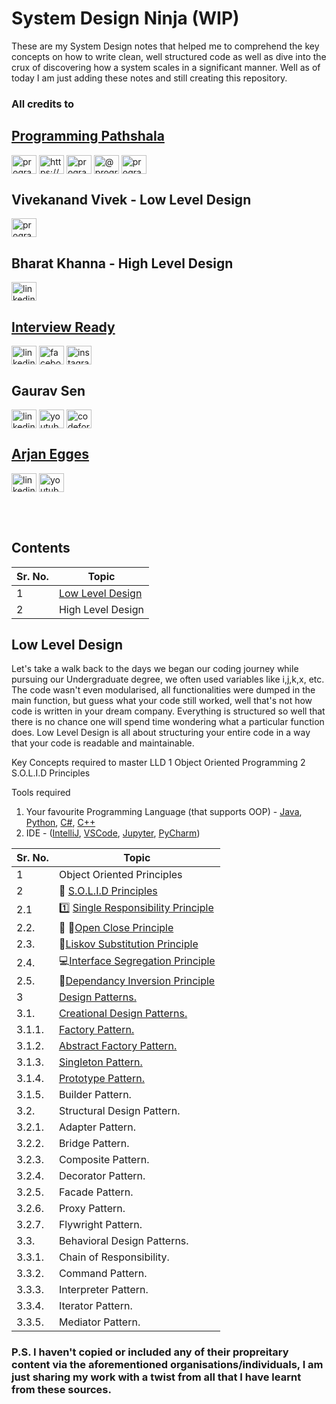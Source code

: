 # System Design Ninja (WIP)
These are my System Design notes that helped me to comprehend the key concepts on how to write clean, well structured code as well as dive into the crux of discovering how a system scales in a significant manner. Well as of today I am just adding these notes and still creating this repository. <br>

### All credits to <br>
## [Programming Pathshala](https://renaissance.programmingpathshala.com/crack-coding-interviews) <br>
<p align="left">
<a href="https://linkedin.com/school/programming-pathshala" target="blank"><img align="center" src="https://raw.githubusercontent.com/rahuldkjain/github-profile-readme-generator/master/src/images/icons/Social/linked-in-alt.svg" alt="programming-pathshala" height="30" width="40" /></a>
<a href="https://fb.com/programmingpathshala.1/" target="blank"><img align="center" src="https://raw.githubusercontent.com/rahuldkjain/github-profile-readme-generator/master/src/images/icons/Social/facebook.svg" alt="https://www.facebook.com/programmingpathshala.1/" height="30" width="40" /></a>
<a href="https://instagram.com/programmingpathshala" target="blank"><img align="center" src="https://raw.githubusercontent.com/rahuldkjain/github-profile-readme-generator/master/src/images/icons/Social/instagram.svg" alt="programmingpathshala" height="30" width="40" /></a>
<a href="https://medium.com/@programmingpathshala" target="blank"><img align="center" src="https://raw.githubusercontent.com/rahuldkjain/github-profile-readme-generator/master/src/images/icons/Social/medium.svg" alt="@programmingpathshala" height="30" width="40" /></a>
<a href="https://www.youtube.com/c/programming-pathshala" target="blank"><img align="center" src="https://raw.githubusercontent.com/rahuldkjain/github-profile-readme-generator/master/src/images/icons/Social/youtube.svg" alt="programming pathshala" height="30" width="40" /></a>
</p>

## Vivekanand Vivek - Low Level Design <br>
<p align="left">
<a href="https://in.linkedin.com/in/vivekanand-vivek-7a4ab388" target="blank"><img align="center" src="https://raw.githubusercontent.com/rahuldkjain/github-profile-readme-generator/master/src/images/icons/Social/linked-in-alt.svg" alt="programming-pathshala" height="30" width="40" /></a>
</p>

## Bharat Khanna - High Level Design <br>
<p align="left">
<a href="https://www.linkedin.com/in/bharat-khanna-717b4817b" target="blank"><img align="center" src="https://raw.githubusercontent.com/rahuldkjain/github-profile-readme-generator/master/src/images/icons/Social/linked-in-alt.svg" alt="linkedin.com" height="30" width="40" /></a>
</p>

## [Interview Ready](https://interviewready.io/) <br>
<p align="left">
<a href="https://www.linkedin.com/company/interview-ready/" target="blank"><img align="center" src="https://raw.githubusercontent.com/rahuldkjain/github-profile-readme-generator/master/src/images/icons/Social/linked-in-alt.svg" alt="linkedin.com" height="30" width="40" /></a>
<a href="https://www.facebook.com/interviewreadypage/" target="blank"><img align="center" src="https://raw.githubusercontent.com/rahuldkjain/github-profile-readme-generator/master/src/images/icons/Social/facebook.svg" alt="facebook.com" height="30" width="40" /></a>
<a href="https://www.instagram.com/interviewready" target="blank"><img align="center" src="https://raw.githubusercontent.com/rahuldkjain/github-profile-readme-generator/master/src/images/icons/Social/instagram.svg" alt="instagram.com" height="30" width="40" /></a>
</p>

## Gaurav Sen<br>
<p align="left">
<a href="https://www.linkedin.com/in/gkcs" target="blank"><img align="center" src="https://raw.githubusercontent.com/rahuldkjain/github-profile-readme-generator/master/src/images/icons/Social/linked-in-alt.svg" alt="linkedin.com" height="30" width="40" /></a>
<a href="https://www.youtube.com/c/UCRPMAqdtSgd0Ipeef7iFsKw" target="blank"><img align="center" src="https://raw.githubusercontent.com/rahuldkjain/github-profile-readme-generator/master/src/images/icons/Social/youtube.svg" alt="youtube.com" height="30" width="40" /></a>
<a href="https://codeforces.com/profile/gkcs" target="blank"><img align="center" src="https://raw.githubusercontent.com/rahuldkjain/github-profile-readme-generator/master/src/images/icons/Social/codeforces.svg" alt="codeforces.com" height="30" width="40" /></a>
</p>

## [Arjan Egges](https://github.com/ArjanCodes)<br>
<p align="left">
<a href="https://www.linkedin.com/in/arjanegges/?original_referer=https%3A%2F%2Fwww%2Egoogle%2Ecom%2F&originalSubdomain=nl" target="blank"><img align="center" src="https://raw.githubusercontent.com/rahuldkjain/github-profile-readme-generator/master/src/images/icons/Social/linked-in-alt.svg" alt="linkedin.com" height="30" width="40" /></a>
<a href="https://www.youtube.com/c/ArjanCodes/" target="blank"><img align="center" src="https://raw.githubusercontent.com/rahuldkjain/github-profile-readme-generator/master/src/images/icons/Social/youtube.svg" alt="youtube.com" height="30" width="40" /></a>
</p>


<br><br>

## Contents

| Sr. No.|        Topic       |
| ------ | -------------------|
| 1      | [Low Level Design](https://github.com/glenveigas437/SystemDesignNinja/tree/main/Low%20Level%20Design)   |
| 2      | High Level Design  |


## Low Level Design
Let's take a walk back to the days we began our coding journey while pursuing our Undergraduate degree, we often used variables like i,j,k,x, etc. The code wasn't even modularised, all functionalities were dumped in the main function, but guess what your code still worked, well that's not how code is written in your dream company. Everything is structured so well that there is no chance one will spend time wondering what a particular function does. Low Level Design is all about structuring your entire code in a way that your code is readable and maintainable.

Key Concepts required to master LLD
1 Object Oriented Programming 
2 S.O.L.I.D Principles

Tools required
1. Your favourite Programming Language (that supports OOP) - [Java](https://www.java.com/en/), [Python](https://www.python.org/), [C#](https://docs.microsoft.com/en-us/dotnet/csharp/), [C++](https://isocpp.org/)
2. IDE - ([IntelliJ](https://www.jetbrains.com/idea/download/#section=windows), [VSCode](https://code.visualstudio.com/), [Jupyter](https://jupyter.org/), [PyCharm](https://www.jetbrains.com/pycharm/download/#section=windows))

| Sr. No.|        Topic                     |
| ------ | ------------------------------   |
| 1      |  Object Oriented Principles      |
| 2      |  :muscle: [S.O.L.I.D Principles](https://github.com/glenveigas437/SystemDesignNinja/blob/main/Low%20Level%20Design/SOLID%20Principles/00%20-%20SOLID.md)            |
| 2.1    |  :one: [Single Responsibility Principle](https://github.com/glenveigas437/SystemDesignNinja/blob/main/Low%20Level%20Design/SOLID%20Principles/00%20-%20SOLID.md#1-single-responsibility-principle) |
| 2.2.   |  📖 📘[Open Close Principle](https://github.com/glenveigas437/SystemDesignNinja/blob/main/Low%20Level%20Design/SOLID%20Principles/00%20-%20SOLID.md#2-open-close-principle)            |
| 2.3.   |  🔄[Liskov Substitution Principle](https://github.com/glenveigas437/SystemDesignNinja/blob/main/Low%20Level%20Design/SOLID%20Principles/00%20-%20SOLID.md#3-liskov-responsibility-principle)  |
| 2.4.   |  💻[Interface Segregation Principle](https://github.com/glenveigas437/SystemDesignNinja/blob/main/Low%20Level%20Design/SOLID%20Principles/00%20-%20SOLID.md#4-interface-segregation-principle) | 
| 2.5.   |  :busts_in_silhouette:[Dependancy Inversion Principle](https://github.com/glenveigas437/SystemDesignNinja/blob/main/Low%20Level%20Design/SOLID%20Principles/00%20-%20SOLID.md#5-dependancy-inversion-principle) |
| 3      |  [Design Patterns.](https://github.com/glenveigas437/SystemDesignNinja/tree/main/Low%20Level%20Design/Design%20Patterns)                  |
| 3.1.   |  [Creational Design Patterns.](https://github.com/glenveigas437/SystemDesignNinja/blob/main/Low%20Level%20Design/Design%20Patterns/01%20-%20Creational%20Design%20Patterns.md)       |
| 3.1.1. |  [Factory Pattern.](https://github.com/glenveigas437/SystemDesignNinja/blob/main/Low%20Level%20Design/Design%20Patterns/01%20-%20Creational%20Design%20Patterns.md#1---factory-pattern)                  |
| 3.1.2. |  [Abstract Factory Pattern.](https://github.com/glenveigas437/SystemDesignNinja/blob/main/Low%20Level%20Design/Design%20Patterns/01%20-%20Creational%20Design%20Patterns.md#2---abstract-factory-pattern)         |
| 3.1.3. |  [Singleton Pattern.](https://github.com/glenveigas437/SystemDesignNinja/blob/main/Low%20Level%20Design/Design%20Patterns/01%20-%20Creational%20Design%20Patterns.md#3---singleton-pattern)                |
| 3.1.4. |  [Prototype Pattern.](https://github.com/glenveigas437/SystemDesignNinja/blob/main/Low%20Level%20Design/Design%20Patterns/01%20-%20Creational%20Design%20Patterns.md#4---prototype-pattern)                |
| 3.1.5. |  Builder Pattern.                  |
| 3.2.   |  Structural Design Pattern.        |
| 3.2.1. |  Adapter Pattern.                  |
| 3.2.2. |  Bridge Pattern.                   |
| 3.2.3. |  Composite Pattern.                |
| 3.2.4. |  Decorator Pattern.                |
| 3.2.5. |  Facade Pattern.                   |
| 3.2.6. |  Proxy Pattern.                    |
| 3.2.7. |  Flywright Pattern.                |
| 3.3.   |  Behavioral Design Patterns.       |
| 3.3.1. |  Chain of Responsibility.          |
| 3.3.2. |  Command Pattern.                  |
| 3.3.3. |  Interpreter Pattern.              |
| 3.3.4. |  Iterator Pattern.                 |
| 3.3.5. |  Mediator Pattern.                 |


### P.S. I haven't copied or included any of their propreitary content via the aforementioned organisations/individuals, I am just sharing my work with a twist from all that I have learnt from these sources.



